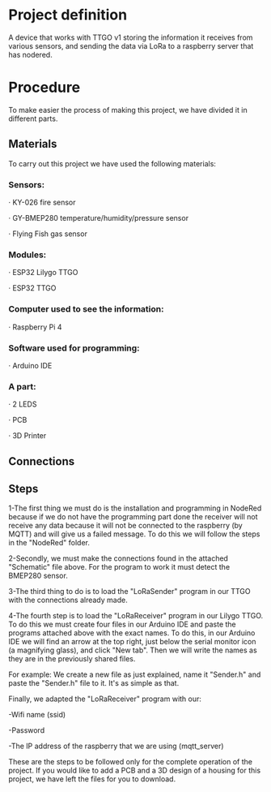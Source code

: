 # Project definition
A device that works with TTGO v1 storing the information it receives from various sensors, and sending the data via LoRa to a raspberry server that has nodered. 

# Procedure
To make easier the process of making this project, we have divided it in different parts. 

## Materials
To carry out this project we have used the following materials:

### Sensors:

· KY-026 fire sensor

· GY-BMEP280 temperature/humidity/pressure sensor

· Flying Fish gas sensor

### Modules:

· ESP32 Lilygo TTGO

· ESP32 TTGO

### Computer used to see the information:

· Raspberry Pi 4

### Software used for programming:

· Arduino IDE

### A part:

· 2 LEDS

· PCB

· 3D Printer


## Connections

## Steps

1-The first thing we must do is the installation and programming in NodeRed because if we do not have the programming part done the receiver will not receive any data because it will not be connected to the raspberry (by MQTT) and will give us a failed message. To do this we will follow the steps in the "NodeRed" folder.

2-Secondly, we must make the connections found in the attached "Schematic" file above. For the program to work it must detect the BMEP280 sensor.

3-The third thing to do is to load the "LoRaSender" program in our TTGO with the connections already made.

4-The fourth step is to load the "LoRaReceiver" program in our Lilygo TTGO. To do this we must create four files in our Arduino IDE and paste the programs attached above with the exact names.
To do this, in our Arduino IDE we will find an arrow at the top right, just below the serial monitor icon (a magnifying glass), and click "New tab". Then we will write the names as they are in the previously shared files.

For example:
We create a new file as just explained, name it "Sender.h" and paste the "Sender.h" file to it. 
It's as simple as that.

Finally, we adapted the "LoRaReceiver" program with our:

-Wifi name (ssid)

-Password

-The IP address of the raspberry that we are using (mqtt_server)

These are the steps to be followed only for the complete operation of the project. If you would like to add a PCB and a 3D design of a housing for this project, we have left the files for you to download. 
